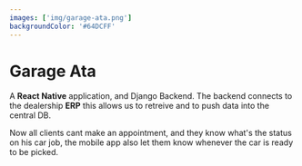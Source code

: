 ```yaml
---
images: ['img/garage-ata.png']
backgroundColor: '#64DCFF'
---
```


# Garage Ata

A **React Native** application, and Django Backend. The backend connects to the dealership **ERP** this allows us to retreive and to push data into the central DB.

Now all clients cant make an appointment, and they know what's the status on his car job, the mobile app also let them know whenever the car is ready to be picked.
